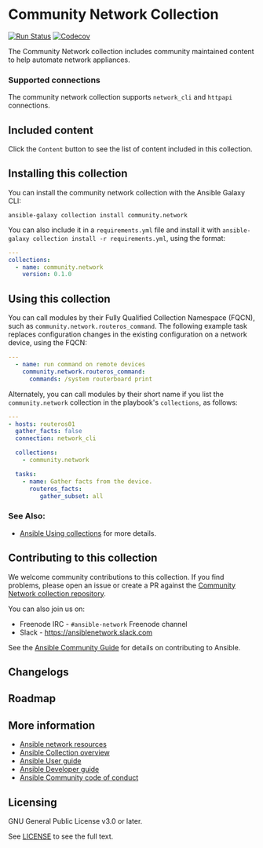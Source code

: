 

# Community Network Collection
[![Run Status](https://api.shippable.com/projects/5e7c598d1c7dc1000762800c/badge?branch=master)](https://app.shippable.com/github/ansible-collections/community.network/dashboard) [![Codecov](https://img.shields.io/codecov/c/github/ansible-collections/community.network)](https://codecov.io/gh/ansible-collections/community.network)

The Community Network collection includes community maintained content to help automate network appliances.


### Supported connections
The community network collection supports `network_cli`  and `httpapi` connections.

## Included content

Click the `Content` button to see the list of content included in this collection.

## Installing this collection

You can install the community network collection with the Ansible Galaxy CLI:

    ansible-galaxy collection install community.network

You can also include it in a `requirements.yml` file and install it with `ansible-galaxy collection install -r requirements.yml`, using the format:

```yaml
---
collections:
  - name: community.network
    version: 0.1.0
```
## Using this collection

You can call modules by their Fully Qualified Collection Namespace (FQCN), such as `community.network.routeros_command`.
The following example task replaces configuration changes in the existing configuration on a network device, using the FQCN:

```yaml
---
  - name: run command on remote devices
    community.network.routeros_command:
      commands: /system routerboard print

```

Alternately, you can call modules by their short name if you list the `community.network` collection in the playbook's `collections`, as follows:

```yaml
---
- hosts: routeros01
  gather_facts: false
  connection: network_cli

  collections:
    - community.network

  tasks:
    - name: Gather facts from the device.
      routeros_facts:
         gather_subset: all
```


### See Also:

* [Ansible Using collections](https://docs.ansible.com/ansible/latest/user_guide/collections_using.html) for more details.

## Contributing to this collection

We welcome community contributions to this collection. If you find problems, please open an issue or create a PR against the [Community Network collection repository](https://github.com/ansible-collections/community.network).

You can also join us on:

- Freenode IRC - ``#ansible-network`` Freenode channel
- Slack - https://ansiblenetwork.slack.com

See the [Ansible Community Guide](https://docs.ansible.com/ansible/latest/community/index.html) for details on contributing to Ansible.


## Changelogs
<!--Add a link to a changelog.md file or an external docsite to cover this information. -->

## Roadmap

<!-- Optional. Include the roadmap for this collection, and the proposed release/versioning strategy so users can anticipate the upgrade/update cycle. -->

## More information

- [Ansible network resources](https://docs.ansible.com/ansible/latest/network/getting_started/network_resources.html)
- [Ansible Collection overview](https://github.com/ansible-collections/overview)
- [Ansible User guide](https://docs.ansible.com/ansible/latest/user_guide/index.html)
- [Ansible Developer guide](https://docs.ansible.com/ansible/latest/dev_guide/index.html)
- [Ansible Community code of conduct](https://docs.ansible.com/ansible/latest/community/code_of_conduct.html)

## Licensing

GNU General Public License v3.0 or later.

See [LICENSE](https://www.gnu.org/licenses/gpl-3.0.txt) to see the full text.
